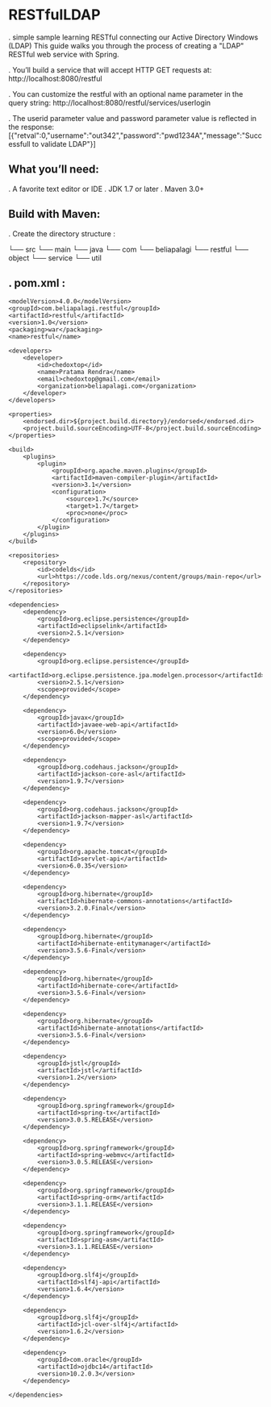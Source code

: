 RESTfulLDAP
==================

. simple sample learning RESTful connecting our Active Directory Windows (LDAP)
  This guide walks you through the process of creating a "LDAP" RESTful web service with Spring.

. You’ll build a service that will accept HTTP GET requests at:
  http://localhost:8080/restful

. You can customize the restful with an optional name parameter in the query string:
  http://localhost:8080/restful/services/userlogin


. The userid parameter value and password parameter value is reflected in the response:
  [{"retval":0,"username":"out342","password":"pwd1234A","message":"Successfull to validate LDAP"}]

What you’ll need:
-----------------------
. A favorite text editor or IDE
. JDK 1.7 or later
. Maven 3.0+

Build with Maven:
-----------------------
. Create the directory structure :

└── src
    └── main
        └── java
            └── com
                └── beliapalagi
                    └── restful
                        └── object
                        └── service
                        └── util
                        
. pom.xml :
------------------------

<?xml version="1.0" encoding="UTF-8"?>
<project xmlns="http://maven.apache.org/POM/4.0.0" xmlns:xsi="http://www.w3.org/2001/XMLSchema-instance" xsi:schemaLocation="http://maven.apache.org/POM/4.0.0 http://maven.apache.org/xsd/maven-4.0.0.xsd">
    
    <modelVersion>4.0.0</modelVersion>
    <groupId>com.beliapalagi.restful</groupId>
    <artifactId>restful</artifactId>
    <version>1.0</version>
    <packaging>war</packaging>
    <name>restful</name>
    
    <developers>
        <developer>
            <id>chedoxtop</id>
            <name>Pratama Rendra</name>
            <email>chedoxtop@gmail.com</email>
            <organization>beliapalagi.com</organization>
        </developer>
    </developers>

    <properties>
        <endorsed.dir>${project.build.directory}/endorsed</endorsed.dir>
        <project.build.sourceEncoding>UTF-8</project.build.sourceEncoding>
    </properties>
    
    <build>
        <plugins>
            <plugin>
                <groupId>org.apache.maven.plugins</groupId>
                <artifactId>maven-compiler-plugin</artifactId>
                <version>3.1</version>
                <configuration>
                    <source>1.7</source>
                    <target>1.7</target>
                    <proc>none</proc>
                </configuration>
            </plugin>
        </plugins>   
    </build>
    
    <repositories>        
        <repository>
            <id>codelds</id>
            <url>https://code.lds.org/nexus/content/groups/main-repo</url>
        </repository>
    </repositories>
    
    <dependencies>
        <dependency>
            <groupId>org.eclipse.persistence</groupId>
            <artifactId>eclipselink</artifactId>
            <version>2.5.1</version>
        </dependency>
        
        <dependency>
            <groupId>org.eclipse.persistence</groupId>
            <artifactId>org.eclipse.persistence.jpa.modelgen.processor</artifactId>
            <version>2.5.1</version>
            <scope>provided</scope>
        </dependency>
        
        <dependency>
            <groupId>javax</groupId>
            <artifactId>javaee-web-api</artifactId>
            <version>6.0</version>
            <scope>provided</scope>
        </dependency>
        
        <dependency>
            <groupId>org.codehaus.jackson</groupId>
            <artifactId>jackson-core-asl</artifactId>
            <version>1.9.7</version>
        </dependency>

        <dependency>
            <groupId>org.codehaus.jackson</groupId>
            <artifactId>jackson-mapper-asl</artifactId>
            <version>1.9.7</version>
        </dependency>

        <dependency>
            <groupId>org.apache.tomcat</groupId>
            <artifactId>servlet-api</artifactId>
            <version>6.0.35</version>
        </dependency>

        <dependency>
            <groupId>org.hibernate</groupId>
            <artifactId>hibernate-commons-annotations</artifactId>
            <version>3.2.0.Final</version>
        </dependency>

        <dependency>
            <groupId>org.hibernate</groupId>
            <artifactId>hibernate-entitymanager</artifactId>
            <version>3.5.6-Final</version>
        </dependency>

        <dependency>
            <groupId>org.hibernate</groupId>
            <artifactId>hibernate-core</artifactId>
            <version>3.5.6-Final</version>
        </dependency>

        <dependency>
            <groupId>org.hibernate</groupId>
            <artifactId>hibernate-annotations</artifactId>
            <version>3.5.6-Final</version>
        </dependency>

        <dependency>
            <groupId>jstl</groupId>
            <artifactId>jstl</artifactId>
            <version>1.2</version>
        </dependency>

        <dependency>
            <groupId>org.springframework</groupId>
            <artifactId>spring-tx</artifactId>
            <version>3.0.5.RELEASE</version>
        </dependency>

        <dependency>
            <groupId>org.springframework</groupId>
            <artifactId>spring-webmvc</artifactId>
            <version>3.0.5.RELEASE</version>
        </dependency>

        <dependency>
            <groupId>org.springframework</groupId>
            <artifactId>spring-orm</artifactId>
            <version>3.1.1.RELEASE</version>
        </dependency>

        <dependency>
            <groupId>org.springframework</groupId>
            <artifactId>spring-asm</artifactId>
            <version>3.1.1.RELEASE</version>
        </dependency>

        <dependency>
            <groupId>org.slf4j</groupId>
            <artifactId>slf4j-api</artifactId>
            <version>1.6.4</version>
        </dependency>

        <dependency>
            <groupId>org.slf4j</groupId>
            <artifactId>jcl-over-slf4j</artifactId>
            <version>1.6.2</version>
        </dependency>
  
        <dependency>
            <groupId>com.oracle</groupId>
            <artifactId>ojdbc14</artifactId>
            <version>10.2.0.3</version>
        </dependency>
        
    </dependencies>

</project>

                        
            

